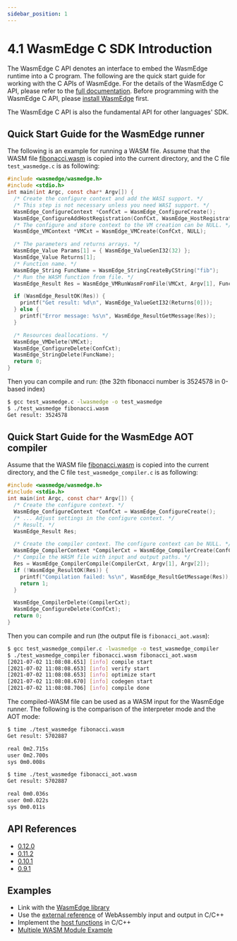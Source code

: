 ```yaml
---
sidebar_position: 1
---
```


# 4.1 WasmEdge C SDK Introduction

The WasmEdge C API denotes an interface to embed the WasmEdge runtime into a C program. The following are the quick start guide for working with the C APIs of WasmEdge. For the details of the WasmEdge C API, please refer to the [full documentation](/docs/embed/c/reference/0.12.0.md). Before programming with the WasmEdge C API, please [install WasmEdge](/develop/build-and-run/install) first.

The WasmEdge C API is also the fundamental API for other languages' SDK.

## Quick Start Guide for the WasmEdge runner

The following is an example for running a WASM file.
Assume that the WASM file [fibonacci.wasm](https://github.com/WasmEdge/WasmEdge/raw/master/examples/wasm/fibonacci.wasm) is copied into the current directory, and the C file `test_wasmedge.c` is as following:

```c
#include <wasmedge/wasmedge.h>
#include <stdio.h>
int main(int Argc, const char* Argv[]) {
  /* Create the configure context and add the WASI support. */
  /* This step is not necessary unless you need WASI support. */
  WasmEdge_ConfigureContext *ConfCxt = WasmEdge_ConfigureCreate();
  WasmEdge_ConfigureAddHostRegistration(ConfCxt, WasmEdge_HostRegistration_Wasi);
  /* The configure and store context to the VM creation can be NULL. */
  WasmEdge_VMContext *VMCxt = WasmEdge_VMCreate(ConfCxt, NULL);

  /* The parameters and returns arrays. */
  WasmEdge_Value Params[1] = { WasmEdge_ValueGenI32(32) };
  WasmEdge_Value Returns[1];
  /* Function name. */
  WasmEdge_String FuncName = WasmEdge_StringCreateByCString("fib");
  /* Run the WASM function from file. */
  WasmEdge_Result Res = WasmEdge_VMRunWasmFromFile(VMCxt, Argv[1], FuncName, Params, 1, Returns, 1);

  if (WasmEdge_ResultOK(Res)) {
    printf("Get result: %d\n", WasmEdge_ValueGetI32(Returns[0]));
  } else {
    printf("Error message: %s\n", WasmEdge_ResultGetMessage(Res));
  }

  /* Resources deallocations. */
  WasmEdge_VMDelete(VMCxt);
  WasmEdge_ConfigureDelete(ConfCxt);
  WasmEdge_StringDelete(FuncName);
  return 0;
}
```

Then you can compile and run: (the 32th fibonacci number is 3524578 in 0-based index)

```bash
$ gcc test_wasmedge.c -lwasmedge -o test_wasmedge
$ ./test_wasmedge fibonacci.wasm
Get result: 3524578
```

## Quick Start Guide for the WasmEdge AOT compiler

Assume that the WASM file [fibonacci.wasm](https://github.com/WasmEdge/WasmEdge/raw/master/examples/wasm/fibonacci.wasm) is copied into the current directory, and the C file `test_wasmedge_compiler.c` is as following:

```c
#include <wasmedge/wasmedge.h>
#include <stdio.h>
int main(int Argc, const char* Argv[]) {
  /* Create the configure context. */
  WasmEdge_ConfigureContext *ConfCxt = WasmEdge_ConfigureCreate();
  /* ... Adjust settings in the configure context. */
  /* Result. */
  WasmEdge_Result Res;

  /* Create the compiler context. The configure context can be NULL. */
  WasmEdge_CompilerContext *CompilerCxt = WasmEdge_CompilerCreate(ConfCxt);
  /* Compile the WASM file with input and output paths. */
  Res = WasmEdge_CompilerCompile(CompilerCxt, Argv[1], Argv[2]);
  if (!WasmEdge_ResultOK(Res)) {
    printf("Compilation failed: %s\n", WasmEdge_ResultGetMessage(Res));
    return 1;
  }

  WasmEdge_CompilerDelete(CompilerCxt);
  WasmEdge_ConfigureDelete(ConfCxt);
  return 0;
}
```

Then you can compile and run (the output file is `fibonacci_aot.wasm`):

```bash
$ gcc test_wasmedge_compiler.c -lwasmedge -o test_wasmedge_compiler
$ ./test_wasmedge_compiler fibonacci.wasm fibonacci_aot.wasm
[2021-07-02 11:08:08.651] [info] compile start
[2021-07-02 11:08:08.653] [info] verify start
[2021-07-02 11:08:08.653] [info] optimize start
[2021-07-02 11:08:08.670] [info] codegen start
[2021-07-02 11:08:08.706] [info] compile done
```

The compiled-WASM file can be used as a WASM input for the WasmEdge runner.
The following is the comparison of the interpreter mode and the AOT mode:

```bash
$ time ./test_wasmedge fibonacci.wasm
Get result: 5702887

real 0m2.715s
user 0m2.700s
sys 0m0.008s

$ time ./test_wasmedge fibonacci_aot.wasm
Get result: 5702887

real 0m0.036s
user 0m0.022s
sys 0m0.011s
```

## API References

- [0.12.0](/embed/c/reference/0.12.0)
- [0.11.2](/embed/c/reference/0.11.2)
- [0.10.1](/embed/c/reference/0.10.1)
- [0.9.1](/embed/c/reference/0.9.1)


## Examples

- Link with the [WasmEdge library](/embed/c/library)
- Use the [external reference](/embed/c/externref) of WebAssembly input and output in C/C++
- Implement the [host functions](/embed/c/host_function) in C/C++
- [Multiple WASM Module Example](/embed/c/multiple_modules.md)
